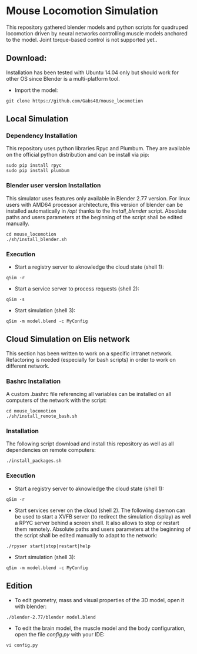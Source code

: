 # Mouse Locomotion Simulation
This repository gathered blender models and python scripts for quadruped locomotion driven by neural networks controlling muscle models anchored to the model. Joint torque-based control is not supported yet..

## Download:
Installation has been tested with Ubuntu 14.04 only but should work for other OS since Blender is a multi-platform tool.

- Import the model:
```
git clone https://github.com/Gabs48/mouse_locomotion
```

## Local Simulation

### Dependency Installation
This repository uses python libraries Rpyc and Plumbum. They are available on the official python distribution and can be install via pip:
```
sudo pip install rpyc
sudo pip install plumbum
```

### Blender user version Installation

This simulator uses features only available in Blender 2.77 version. For linux users with AMD64 processor architecture, this version of blender can be installed automatically in */opt* thanks to the *install_blender* script. Absolute paths and users parameters at the beginning of the script shall be edited manually.

```
cd mouse_locomotion
./sh/install_blender.sh
```

### Execution

 - Start a registry server to aknowledge the cloud state (shell 1):
```
qSim -r
```
 - Start a service server to process requests (shell 2):
```
qSim -s
``` 
 - Start simulation (shell 3):
```
qSim -m model.blend -c MyConfig
```

## Cloud Simulation on Elis network

This section has been written to work on a specific intranet network. Refactoring is needed (especially for bash scripts) in order to work on different network.

### Bashrc Installation

A custom .bashrc file referencing all variables can be installed on all computers of the network with the script:
 
```
cd mouse_locomotion
./sh/install_remote_bash.sh
```

### Installation

The following script download and install this repository as well as all dependencies on remote computers:
 
```
./install_packages.sh
```

### Execution

- Start a registry server to aknowledge the cloud state (shell 1):
```
qSim -r
```
 - Start services server on the cloud (shell 2). The following daemon can be used to start a XVFB server (to redirect the simulation display) as well a RPYC server behind a screen shell. It also allows to stop or restart them remotely. Absolute paths and users parameters at the beginning of the script shall be edited manually to adapt to the network:
 
```
./rpyser start|stop|restart|help
```
 - Start simulation (shell 3):
```
qSim -m model.blend -c MyConfig
```

## Edition

- To edit geometry, mass and visual properties of the 3D model, open it with blender:
```
./blender-2.77/blender model.blend
```
- To edit the brain model, the muscle model and the body configuration, open the file *config.py* with your IDE:
```
vi config.py
```

